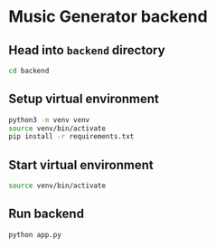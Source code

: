 # Music Generator backend

## Head into `backend` directory

```bash
cd backend
```

## Setup virtual environment

```bash
python3 -m venv venv
source venv/bin/activate
pip install -r requirements.txt
```

## Start virtual environment

```bash
source venv/bin/activate
```

## Run backend

```bash
python app.py
```
